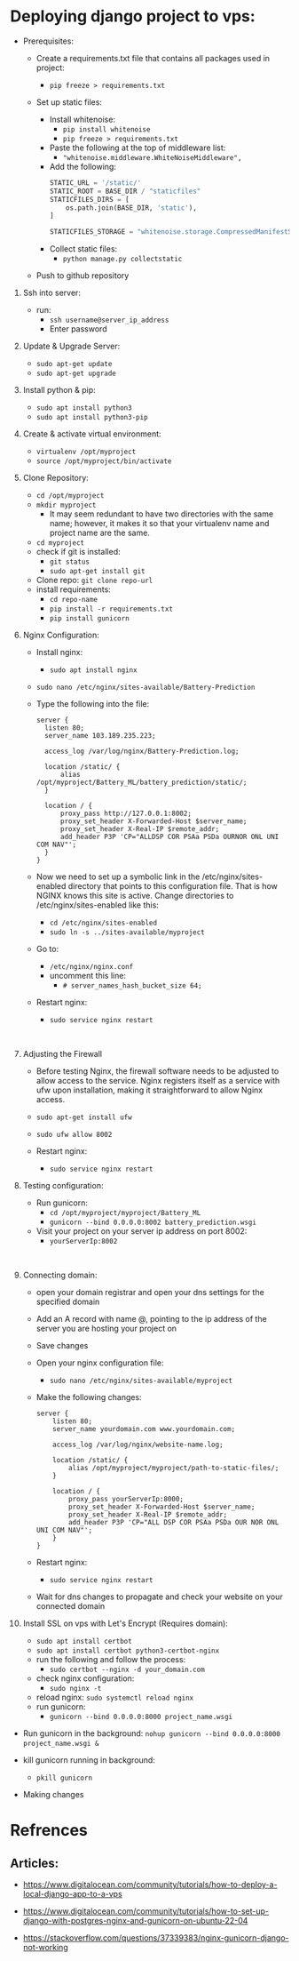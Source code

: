 # Deploying django project to vps:

- Prerequisites: 
    - Create a requirements.txt file that contains all packages used in project:  
        - `pip freeze > requirements.txt`
    - Set up static files:
        - Install whitenoise:
            - `pip install whitenoise`
            - `pip freeze > requirements.txt`
        - Paste the following at the top of middleware list:
            - `"whitenoise.middleware.WhiteNoiseMiddleware",`
        - Add the following:
            ```python
            STATIC_URL = '/static/'
            STATIC_ROOT = BASE_DIR / "staticfiles"
            STATICFILES_DIRS = [
                os.path.join(BASE_DIR, 'static'),
            ]

            STATICFILES_STORAGE = "whitenoise.storage.CompressedManifestStaticFilesStorage"
            ```
        - Collect static files:
            - `python manage.py collectstatic`

    - Push to github repository

1. Ssh into server:
    - run:
        - `ssh username@server_ip_address`
        - Enter password
        &nbsp;

2. Update & Upgrade Server:
    - `sudo apt-get update`
    - `sudo apt-get upgrade`
    &nbsp;

3. Install python & pip:
    - `sudo apt install python3`
    - `sudo apt install python3-pip`
    &nbsp;

4. Create & activate virtual environment:
    - `virtualenv /opt/myproject`
    - `source /opt/myproject/bin/activate`
    &nbsp;

5. Clone Repository:
    - `cd /opt/myproject`
    - `mkdir myproject`
        - It may seem redundant to have two directories with the same name; however, it makes it so that your virtualenv name and project name are the same.
    - `cd myproject`
    - check if git is installed:
        - `git status`
        - `sudo apt-get install git`
    - Clone repo:
        `git clone repo-url`
    - install requirements:
        - `cd repo-name`
        - `pip install -r requirements.txt`
        - `pip install gunicorn`
    &nbsp;

6. Nginx Configuration:
    - Install nginx:
        - `sudo apt install nginx`
    - `sudo nano /etc/nginx/sites-available/Battery-Prediction`
    - Type the following into the file:
         ```nginx
        server {
           listen 80;
           server_name 103.189.235.223;
        
           access_log /var/log/nginx/Battery-Prediction.log;
        
           location /static/ {
               alias /opt/myproject/Battery_ML/battery_prediction/static/;
           }
        
           location / {
               proxy_pass http://127.0.0.1:8002;
               proxy_set_header X-Forwarded-Host $server_name;
               proxy_set_header X-Real-IP $remote_addr;
               add_header P3P 'CP="ALLDSP COR PSAa PSDa OURNOR ONL UNI COM NAV"';
           }
        }

         ```
    - Now we need to set up a symbolic link in the /etc/nginx/sites-enabled directory that points to this configuration file. That is how NGINX knows this site is active. Change directories to /etc/nginx/sites-enabled like this:
        - `cd /etc/nginx/sites-enabled`
        - `sudo ln -s ../sites-available/myproject`

    - Go to:
        - `/etc/nginx/nginx.conf`
        - uncomment this line:
            - `# server_names_hash_bucket_size 64;`

    - Restart nginx:
        - `sudo service nginx restart`
    
    &nbsp;

7. Adjusting the Firewall

    - Before testing Nginx, the firewall software needs to be adjusted to allow access to the service. Nginx registers itself as a service with ufw upon installation, making it straightforward to allow Nginx access.

    - `sudo apt-get install ufw`
    - `sudo ufw allow 8002`

    - Restart nginx:
        - `sudo service nginx restart`
    &nbsp;

8. Testing configuration:

    - Run gunicorn:
        - `cd /opt/myproject/myproject/Battery_ML`
        - `gunicorn --bind 0.0.0.0:8002 battery_prediction.wsgi`
    - Visit your project on your server ip address on port 8002:
        - `yourServerIp:8002`

    &nbsp;

9. Connecting domain:
    - open your domain registrar and open your dns settings for the specified domain

    - Add an A record with name @, pointing to the ip address of the server you are hosting your project on

    - Save changes

    - Open your nginx configuration file:
        - `sudo nano /etc/nginx/sites-available/myproject`

    - Make the following changes:

        ```nginx
        server {
            listen 80;
            server_name yourdomain.com www.yourdomain.com;

            access_log /var/log/nginx/website-name.log;

            location /static/ {
                alias /opt/myproject/myproject/path-to-static-files/;
            }

            location / {
                proxy_pass yourServerIp:8000;
                proxy_set_header X-Forwarded-Host $server_name;
                proxy_set_header X-Real-IP $remote_addr;
                add_header P3P 'CP="ALL DSP COR PSAa PSDa OUR NOR ONL UNI COM NAV"';
            }
        }
        ```
    - Restart nginx:
        - `sudo service nginx restart`
        
    - Wait for dns changes to propagate and check your website on your connected domain
    &nbsp;

10. Install SSL on vps with Let's Encrypt (Requires domain):

    - `sudo apt install certbot`
    - `sudo apt install certbot python3-certbot-nginx`
    - run the following and follow the process:
        - `sudo certbot --nginx -d your_domain.com`
    - check nginx configuration:
        - `sudo nginx -t`
    - reload nginx:
        `sudo systemctl reload nginx`
    - run gunicorn:
        - `gunicorn --bind 0.0.0.0:8000 project_name.wsgi`

- Run gunicorn in the background:
    `nohup gunicorn --bind 0.0.0.0:8000 project_name.wsgi &`
    &nbsp;

- kill gunicorn running in background:
    - `pkill gunicorn`
    &nbsp;

- Making changes

# Refrences

## Articles:
 - https://www.digitalocean.com/community/tutorials/how-to-deploy-a-local-django-app-to-a-vps

- https://www.digitalocean.com/community/tutorials/how-to-set-up-django-with-postgres-nginx-and-gunicorn-on-ubuntu-22-04

- https://stackoverflow.com/questions/37339383/nginx-gunicorn-django-not-working
